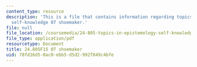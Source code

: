 ```yaml
---
content_type: resource
description: 'This is a file that contains information regarding topics in epistemology:
  self-knowledge 07 shoemaker.'
file: null
file_location: /coursemedia/24-805-topics-in-epistemology-self-knowledge-fall-2015/78fd16d50ac0ebb5d5d2992f849c4bfe_MIT24_805F15_07Shoe.pdf
file_type: application/pdf
resourcetype: Document
title: 24.805F15 07 shoemaker
uid: 78fd16d5-0ac0-ebb5-d5d2-992f849c4bfe
---
```

